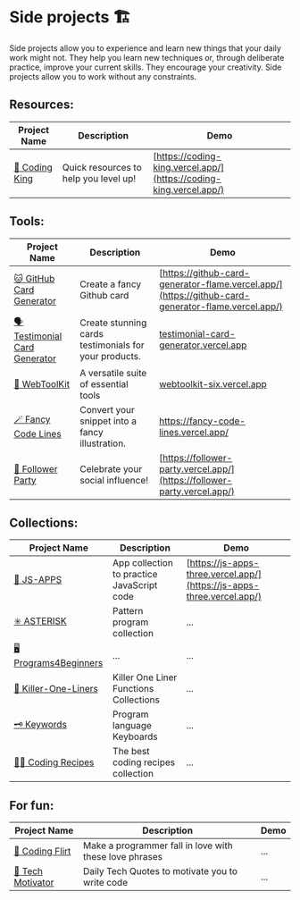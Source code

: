 # Side projects 🏗️
Side projects allow you to experience and learn new things that your daily work might not. They help you learn new techniques or, through deliberate practice, improve your current skills. They encourage your creativity. Side projects allow you to work without any constraints.

## Resources:  
| Project Name | Description | Demo |
|--------------|-------------|------|
| [👑 Coding King](https://github.com/hernandoabella/coding-king) | Quick resources to help you level up! | [https://coding-king.vercel.app/](https://coding-king.vercel.app/) |
## Tools:
| Project Name | Description | Demo |
|--------------|-------------|------|
| [🐱 GitHub Card Generator](https://github.com/hernandoabella/github-card-generator)  | Create a fancy Github card | [https://github-card-generator-flame.vercel.app/](https://github-card-generator-flame.vercel.app/) |
| [🗣️ Testimonial Card Generator](https://github.com/hernandoabella/testimonial-card-generator) | Create stunning cards testimonials for your products. | [testimonial-card-generator.vercel.app](testimonial-card-generator.vercel.app) |
| [🧰 WebToolKit](https://github.com/hernandoabella/webtoolkit) | A versatile suite of essential tools | [webtoolkit-six.vercel.app](webtoolkit-six.vercel.app) |
| [🪄 Fancy Code Lines](https://github.com/hernandoabella/fancy-code-lines) | Convert your snippet into a fancy illustration. | [ https://fancy-code-lines.vercel.app/ ](https://fancy-code-lines.vercel.app/) |
| [🥳 Follower Party ](https://github.com/hernandoabella/follower-party) | Celebrate your social influence! | [https://follower-party.vercel.app/](https://follower-party.vercel.app/) |
## Collections:
| Project Name | Description | Demo |
|--------------|-------------|------|
| [📱 JS-APPS](https://github.com/hernandoabella/js-apps) | App collection to practice JavaScript code | [https://js-apps-three.vercel.app/](https://js-apps-three.vercel.app/) |
| [✳️ ASTERISK](https://github.com/hernandoabella/asterisk) | Pattern program collection | ... |
| [🖥️ Programs4Beginners](https://github.com/hernandoabella/programs4beginners) | ... | ... |
| [🔫 Killer-One-Liners](https://github.com/hernandoabella/killer-one-liners) | Killer One Liner Functions Collections | ... |
| [🗝️ Keywords](https://github.com/hernandoabella/keywords) | Program language Keyboards | ... |
| [🧑‍🍳 Coding Recipes](https://github.com/hernandoabella/coding-recipes) | The best coding recipes collection | ... |
## For fun:
| Project Name | Description | Demo |
|--------------|-------------|------|
| [💏 Coding Flirt](https://github.com/hernandoabella/coding-flirt) | Make a programmer fall in love with these love phrases | ... |
| [💯 Tech Motivator](https://github.com/hernandoabella/tech-motivator) | Daily Tech Quotes to motivate you to write code | ... |
